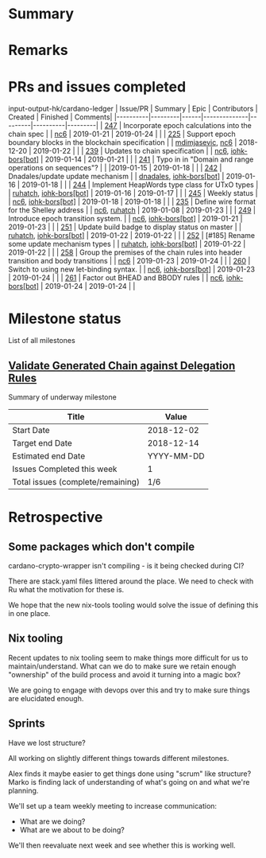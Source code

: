 # Summary

# Remarks

# PRs and issues completed

input-output-hk/cardano-ledger
| Issue/PR | Summary | Epic | Contributors | Created | Finished | Comments|
|----------|---------|------|--------------|---------|----------|---------|
| [247](https://github.com/input-output-hk/cardano-ledger/issues/247) | Incorporate epoch calculations into the chain spec | | [nc6](https://github.com/nc6) | 2019-01-21 | 2019-01-24 | |
| [225](https://github.com/input-output-hk/cardano-ledger/issues/225) | Support epoch boundary blocks in the blockchain specification | | [mdimjasevic](https://github.com/mdimjasevic), [nc6](https://github.com/nc6) | 2018-12-20 | 2019-01-22 | |
| [239](https://github.com/input-output-hk/cardano-ledger/pull/239) | Updates to chain specification | | [nc6](https://github.com/nc6), [iohk-bors[bot]](https://github.com/apps/iohk-bors) | 2019-01-14 | 2019-01-21 | |
| [241](https://github.com/input-output-hk/cardano-ledger/issues/241) | Typo in in "Domain and range operations on sequences"? | | |2019-01-15 | 2019-01-18 | |
| [242](https://github.com/input-output-hk/cardano-ledger/pull/242) | Dnadales/update update mechanism | | [dnadales](https://github.com/dnadales), [iohk-bors[bot]](https://github.com/apps/iohk-bors) | 2019-01-16 | 2019-01-18 | |
| [244](https://github.com/input-output-hk/cardano-ledger/pull/244) | Implement HeapWords type class for UTxO types | | [ruhatch](https://github.com/ruhatch), [iohk-bors[bot]](https://github.com/apps/iohk-bors) | 2019-01-16 | 2019-01-17 | |
| [245](https://github.com/input-output-hk/cardano-ledger/pull/245) | Weekly status | | [nc6](https://github.com/nc6), [iohk-bors[bot]](https://github.com/apps/iohk-bors) | 2019-01-18 | 2019-01-18 | |
| [235](https://github.com/input-output-hk/cardano-ledger/issues/235) | Define wire format for the Shelley address | | [nc6](https://github.com/nc6), [ruhatch](https://github.com/ruhatch) | 2019-01-08 | 2019-01-23 | |
| [249](https://github.com/input-output-hk/cardano-ledger/pull/249) | Introduce epoch transition system. | | [nc6](https://github.com/nc6), [iohk-bors[bot]](https://github.com/apps/iohk-bors) | 2019-01-21 | 2019-01-23 | |
| [251](https://github.com/input-output-hk/cardano-ledger/pull/251) | Update build badge to display status on master | | [ruhatch](https://github.com/ruhatch), [iohk-bors[bot]](https://github.com/apps/iohk-bors) | 2019-01-22 | 2019-01-22 | |
| [252](https://github.com/input-output-hk/cardano-ledger/pull/252) | [#185] Rename some update mechanism types | | [ruhatch](https://github.com/ruhatch), [iohk-bors[bot]](https://github.com/apps/iohk-bors) | 2019-01-22 | 2019-01-22 | |
| [258](https://github.com/input-output-hk/cardano-ledger/issues/258) | Group the premises of the chain rules into header transition and body transitions | | [nc6](https://github.com/nc6) | 2019-01-23 | 2019-01-24 | |
| [260](https://github.com/input-output-hk/cardano-ledger/pull/260) | Switch to using new let-binding syntax. | | [nc6](https://github.com/nc6), [iohk-bors[bot]](https://github.com/apps/iohk-bors) | 2019-01-23 | 2019-01-24 | |
| [261](https://github.com/input-output-hk/cardano-ledger/pull/261) | Factor out BHEAD and BBODY rules | | [nc6](https://github.com/nc6), [iohk-bors[bot]](https://github.com/apps/iohk-bors) | 2019-01-24 | 2019-01-24 | |

# Milestone status

List of all milestones

## [Validate Generated Chain against Delegation Rules](https://github.com/input-output-hk/cardano-ledger/milestone/2)

Summary of underway milestone

| Title                             | Value      |
|-----------------------------------|------------|
| Start Date                        | 2018-12-02 |
| Target end Date                   | 2018-12-14 |
| Estimated end Date                | YYYY-MM-DD |
| Issues Completed this week        | 1          |
| Total issues (complete/remaining) | 1/6        |

# Retrospective

## Some packages which don't compile

cardano-crypto-wrapper isn't compiling - is it being checked during CI?

There are stack.yaml files littered around the place. We need to check with Ru
what the motivation for these is.

We hope that the new nix-tools tooling would solve the issue of defining this in
one place.

## Nix tooling

Recent updates to nix tooling seem to make things more difficult for us to
maintain/understand. What can we do to make sure we retain enough "ownership" of
the build process and avoid it turning into a magic box?

We are going to engage with devops over this and try to make sure things are
elucidated enough.

## Sprints

Have we lost structure?

All working on slightly different things towards different milestones.

Alex finds it maybe easier to get things done using "scrum" like structure?
Marko is finding lack of understanding of what's going on and what we're
planning.

We'll set up a team weekly meeting to increase communication:
- What are we doing?
- What are we about to be doing?

We'll then reevaluate next week and see whether this is working well.
